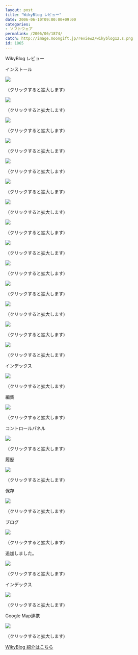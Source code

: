 ```yaml
---
layout: post
title: "WikyBlog レビュー"
date: 2006-06-10T09:00:00+09:00
categories:
- ソフトウェア
permalink: /2006/06/1874/
catch: http://image.moongift.jp/review2/wikyblog12.s.png
id: 1865
---
```

WikyBlog レビュー  
<!--more-->

インストール

  

[![](http://image.moongift.jp/review2/wikyblog1.s.png)](http://image.moongift.jp/review2/wikyblog1.png)  
  
（クリックすると拡大します)

  

[![](http://image.moongift.jp/review2/wikyblog2.s.png)](http://image.moongift.jp/review2/wikyblog2.png)  
  
（クリックすると拡大します)

  

[![](http://image.moongift.jp/review2/wikyblog3.s.png)](http://image.moongift.jp/review2/wikyblog3.png)  
  
（クリックすると拡大します)

  

[![](http://image.moongift.jp/review2/wikyblog4.s.png)](http://image.moongift.jp/review2/wikyblog4.png)  
  
（クリックすると拡大します)

  

[![](http://image.moongift.jp/review2/wikyblog5.s.png)](http://image.moongift.jp/review2/wikyblog5.png)  
  
（クリックすると拡大します)

  

[![](http://image.moongift.jp/review2/wikyblog6.s.png)](http://image.moongift.jp/review2/wikyblog6.png)  
  
（クリックすると拡大します)

  

[![](http://image.moongift.jp/review2/wikyblog7.s.png)](http://image.moongift.jp/review2/wikyblog7.png)  
  
（クリックすると拡大します)

  

[![](http://image.moongift.jp/review2/wikyblog8.s.png)](http://image.moongift.jp/review2/wikyblog8.png)  
  
（クリックすると拡大します)

  

[![](http://image.moongift.jp/review2/wikyblog9.s.png)](http://image.moongift.jp/review2/wikyblog9.png)  
  
（クリックすると拡大します)

  

[![](http://image.moongift.jp/review2/wikyblog10.s.png)](http://image.moongift.jp/review2/wikyblog10.png)  
  
（クリックすると拡大します)

  

[![](http://image.moongift.jp/review2/wikyblog11.s.png)](http://image.moongift.jp/review2/wikyblog11.png)  
  
（クリックすると拡大します)

  

[![](http://image.moongift.jp/review2/wikyblog12.s.png)](http://image.moongift.jp/review2/wikyblog12.png)  
  
（クリックすると拡大します)

  

[![](http://image.moongift.jp/review2/wikyblog13.s.png)](http://image.moongift.jp/review2/wikyblog13.png)  
  
（クリックすると拡大します)

  

[![](http://image.moongift.jp/review2/wikyblog14.s.png)](http://image.moongift.jp/review2/wikyblog14.png)  
  
（クリックすると拡大します)

  

インデックス

  

[![](http://image.moongift.jp/review2/wikyblog15.s.png)](http://image.moongift.jp/review2/wikyblog15.png)  
  
（クリックすると拡大します)

  

編集

  

[![](http://image.moongift.jp/review2/wikyblog16.s.png)](http://image.moongift.jp/review2/wikyblog16.png)  
  
（クリックすると拡大します)

  

コントロールパネル

  

[![](http://image.moongift.jp/review2/wikyblog17.s.png)](http://image.moongift.jp/review2/wikyblog17.png)  
  
（クリックすると拡大します)

  

履歴

  

[![](http://image.moongift.jp/review2/wikyblog18.s.png)](http://image.moongift.jp/review2/wikyblog18.png)  
  
（クリックすると拡大します)

  

保存

  

[![](http://image.moongift.jp/review2/wikyblog19.s.png)](http://image.moongift.jp/review2/wikyblog19.png)  
  
（クリックすると拡大します)

  

ブログ

  

[![](http://image.moongift.jp/review2/wikyblog20.s.png)](http://image.moongift.jp/review2/wikyblog20.png)  
  
（クリックすると拡大します)

  

追加しました。

  

[![](http://image.moongift.jp/review2/wikyblog21.s.png)](http://image.moongift.jp/review2/wikyblog21.png)  
  
（クリックすると拡大します)

  

インデックス

  

  

[![](http://image.moongift.jp/review2/wikyblog22.s.png)](http://image.moongift.jp/review2/wikyblog22.png)  
  
（クリックすると拡大します)

  

Google Map連携

  

[![](http://image.moongift.jp/review2/wikyblog23.s.png)](http://image.moongift.jp/review2/wikyblog23.png)  
  
（クリックすると拡大します)

  

[WikyBlog 紹介はこちら](http://oss.moongift.jp/intro/i-1869.html)

